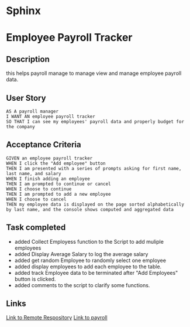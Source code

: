 # Sphinx
# Employee Payroll Tracker
## Description
this helps payroll manage  to manage view and manage employee payroll data. 

## User Story

```
AS A payroll manager
I WANT AN employee payroll tracker
SO THAT I can see my employees' payroll data and properly budget for the company
```
## Acceptance Criteria

```
GIVEN an employee payroll tracker
WHEN I click the "Add employee" button
THEN I am presented with a series of prompts asking for first name, last name, and salary
WHEN I finish adding an employee
THEN I am prompted to continue or cancel
WHEN I choose to continue
THEN I am prompted to add a new employee
WHEN I choose to cancel
THEN my employee data is displayed on the page sorted alphabetically by last name, and the console shows computed and aggregated data
```

## Task completed
* added Collect Employess function to the Script to add muliple employees
* added Display Average Salary to log the average salary
* added get random Employee to randomly select one employee
* added display employees to add each employee to the table.
* added track Employee data to be terminated after "Add Employees" button is clicked.
* added comments to the script to clarify some functions. 

## Links
[Link to Remote Respository]()
[Link to payroll]()